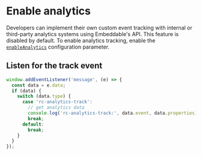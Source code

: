 # Enable analytics

Developers can implement their own custom event tracking with internal or third-party analytics systems using Embeddable's API. This feature is disabled by default. To enable analytics tracking, enable the [`enableAnalytics`](../config/index.md) configuration parameter.

## Listen for the track event

```js
window.addEventListener('message', (e) => {
  const data = e.data;
  if (data) {
    switch (data.type) {
      case 'rc-analytics-track':
        // get analytics data
        console.log('rc-analytics-track:', data.event, data.properties);
        break;
      default:
        break;
    }
  }
});
```
